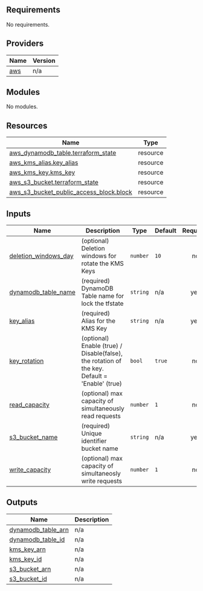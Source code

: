<!-- BEGIN_TF_DOCS -->
## Requirements

No requirements.

## Providers

| Name | Version |
|------|---------|
| <a name="provider_aws"></a> [aws](#provider\_aws) | n/a |

## Modules

No modules.

## Resources

| Name | Type |
|------|------|
| [aws_dynamodb_table.terraform_state](https://registry.terraform.io/providers/hashicorp/aws/latest/docs/resources/dynamodb_table) | resource |
| [aws_kms_alias.key_alias](https://registry.terraform.io/providers/hashicorp/aws/latest/docs/resources/kms_alias) | resource |
| [aws_kms_key.kms_key](https://registry.terraform.io/providers/hashicorp/aws/latest/docs/resources/kms_key) | resource |
| [aws_s3_bucket.terraform_state](https://registry.terraform.io/providers/hashicorp/aws/latest/docs/resources/s3_bucket) | resource |
| [aws_s3_bucket_public_access_block.block](https://registry.terraform.io/providers/hashicorp/aws/latest/docs/resources/s3_bucket_public_access_block) | resource |

## Inputs

| Name | Description | Type | Default | Required |
|------|-------------|------|---------|:--------:|
| <a name="input_deletion_windows_day"></a> [deletion\_windows\_day](#input\_deletion\_windows\_day) | (optional) Deletion windows for rotate the KMS Keys | `number` | `10` | no |
| <a name="input_dynamodb_table_name"></a> [dynamodb\_table\_name](#input\_dynamodb\_table\_name) | (required) DynamoDB Table name for lock the tfstate | `string` | n/a | yes |
| <a name="input_key_alias"></a> [key\_alias](#input\_key\_alias) | (required) Alias for the KMS Key | `string` | n/a | yes |
| <a name="input_key_rotation"></a> [key\_rotation](#input\_key\_rotation) | (optional) Enable (true) / Disable(false), the rotation of the key. Default = 'Enable' (true) | `bool` | `true` | no |
| <a name="input_read_capacity"></a> [read\_capacity](#input\_read\_capacity) | (optional) max capacity of simultaneously read requests | `number` | `1` | no |
| <a name="input_s3_bucket_name"></a> [s3\_bucket\_name](#input\_s3\_bucket\_name) | (required) Unique identifier bucket name | `string` | n/a | yes |
| <a name="input_write_capacity"></a> [write\_capacity](#input\_write\_capacity) | (optional) max capacity of simultaneosly write requests | `number` | `1` | no |

## Outputs

| Name | Description |
|------|-------------|
| <a name="output_dynamodb_table_arn"></a> [dynamodb\_table\_arn](#output\_dynamodb\_table\_arn) | n/a |
| <a name="output_dynamodb_table_id"></a> [dynamodb\_table\_id](#output\_dynamodb\_table\_id) | n/a |
| <a name="output_kms_key_arn"></a> [kms\_key\_arn](#output\_kms\_key\_arn) | n/a |
| <a name="output_kms_key_id"></a> [kms\_key\_id](#output\_kms\_key\_id) | n/a |
| <a name="output_s3_bucket_arn"></a> [s3\_bucket\_arn](#output\_s3\_bucket\_arn) | n/a |
| <a name="output_s3_bucket_id"></a> [s3\_bucket\_id](#output\_s3\_bucket\_id) | n/a |
<!-- END_TF_DOCS -->